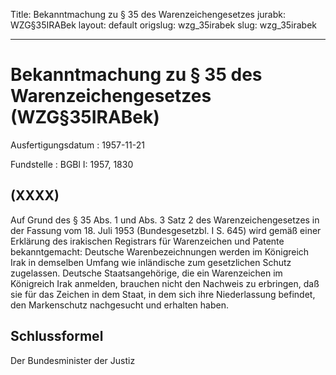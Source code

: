 Title: Bekanntmachung zu § 35 des Warenzeichengesetzes
jurabk: WZG§35IRABek
layout: default
origslug: wzg_35irabek
slug: wzg_35irabek

---

# Bekanntmachung zu § 35 des Warenzeichengesetzes (WZG§35IRABek)

Ausfertigungsdatum
:   1957-11-21

Fundstelle
:   BGBl I: 1957, 1830



## (XXXX)

Auf Grund des § 35 Abs. 1 und Abs. 3 Satz 2 des Warenzeichengesetzes
in der Fassung vom 18. Juli 1953 (Bundesgesetzbl. I S. 645) wird gemäß
einer Erklärung des irakischen Registrars für Warenzeichen und Patente
bekanntgemacht:
Deutsche Warenbezeichnungen werden im Königreich Irak in demselben
Umfang wie inländische zum gesetzlichen Schutz zugelassen.
Deutsche Staatsangehörige, die ein Warenzeichen im Königreich Irak
anmelden, brauchen nicht den Nachweis zu erbringen, daß sie für das
Zeichen in dem Staat, in dem sich ihre Niederlassung befindet, den
Markenschutz nachgesucht und erhalten haben.


## Schlussformel

Der Bundesminister der Justiz

